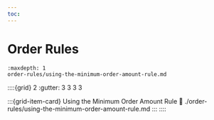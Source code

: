 ```yaml
---
toc:
---
```

# Order Rules

```{toctree}
:maxdepth: 1
order-rules/using-the-minimum-order-amount-rule.md
```

::::{grid} 2
:gutter: 3 3 3 3

:::{grid-item-card} Using the Minimum Order Amount Rule
:link: ./order-rules/using-the-minimum-order-amount-rule.md
:::
::::
